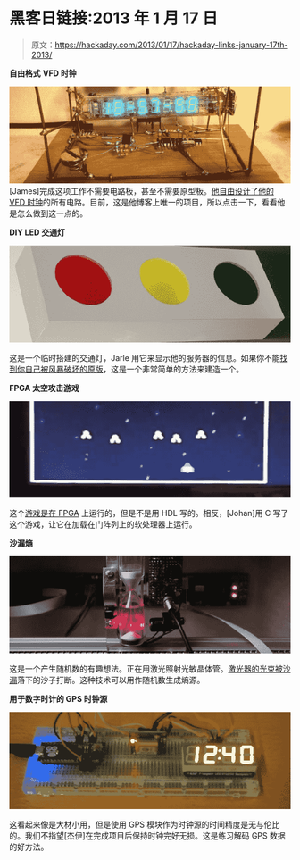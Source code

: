 # 黑客日链接:2013 年 1 月 17 日

> 原文：<https://hackaday.com/2013/01/17/hackaday-links-january-17th-2013/>

**自由格式** **VFD 时钟**

![links-free-formed-vfd-clock](img/3ab9177b79d278811075f0e9b8e68c96.png)[James]完成这项工作不需要电路板，甚至不需要原型板。[他自由设计了他的 VFD 时钟](http://www.jamesglanville.com/wordpress/?p=31)的所有电路。目前，这是他博客上唯一的项目，所以点击一下，看看他是怎么做到这一点的。

**DIY LED 交通灯**

![links-diy-traffic-light](img/1612266d66a04f600cccee467b9977c3.png)

这是一个临时搭建的交通灯，Jarle 用它来显示他的服务器的信息。如果你不能[找到你自己被风暴破坏的原版](http://hackaday.com/2012/11/19/sandy-brings-a-traffic-light-avr-brings-the-control-electronics/)，这是一个非常简单的方法来建造一个。

**FPGA 太空攻击游戏**

![links-classic-shooter-running-on-fpga](img/96a53fcc874c96164312f680f353029e.png)

这个[游戏是在 FPGA](http://int80h.se/post/35217915535/this-project-was-made-as-the-final-project-in-a) 上运行的，但是不是用 HDL 写的。相反，[Johan]用 C 写了这个游戏，让它在加载在门阵列上的软处理器上运行。

**沙漏熵**

![links-hour-glass-entropy](img/d9ad6b11f81e5d3b8898c4942d97283b.png)

这是一个产生随机数的有趣想法。正在用激光照射光敏晶体管。[激光器的光束被沙漏](http://gieskes.nl/undefined/eurorack/?f=laserloper)落下的沙子打断。这种技术可以用作随机数生成熵源。

**用于数字时计的 GPS 时钟源**

![links-gps-clock](img/1035e038c8d6df70fcf99a58a3c1fede.png)

这看起来像是大材小用，但是使用 GPS 模块作为时钟源的时间精度是无与伦比的。我们不指望[杰伊]在完成项目后保持时钟完好无损。这是练习解码 GPS 数据的好方法。